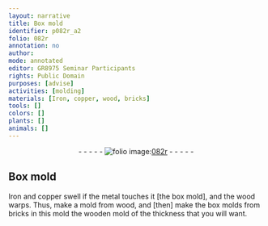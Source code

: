 ```yaml
---
layout: narrative
title: Box mold
identifier: p082r_a2
folio: 082r
annotation: no
author:
mode: annotated
editor: GR8975 Seminar Participants
rights: Public Domain
purposes: [advise]
activities: [molding]
materials: [Iron, copper, wood, bricks]
tools: []
colors: []
plants: []
animals: []
---
```


 <div class="folio" align="center">- - - - - <a href="http://gallica.bnf.fr/ark:/12148/btv1b10500001g/f169.image" target="_blank"><img src="https://cu-mkp.github.io/GR8975-edition/assets/photo-icon.png" alt="folio image: " style="display:inline-block; margin-bottom:-3px;"/>082r</a> - - - - - </div>  <span class="activity"></span> 

## Box mold

 
 <span class="material">Iron</span> and <span class="material">copper</span> swell if the metal touches it [the box mold], and the wood warps. Thus, make a mold from <span class="material">wood</span>, and [then] make the box molds from <span class="material">bricks</span> in this mold the wooden mold of the thickness that you will want. 
 